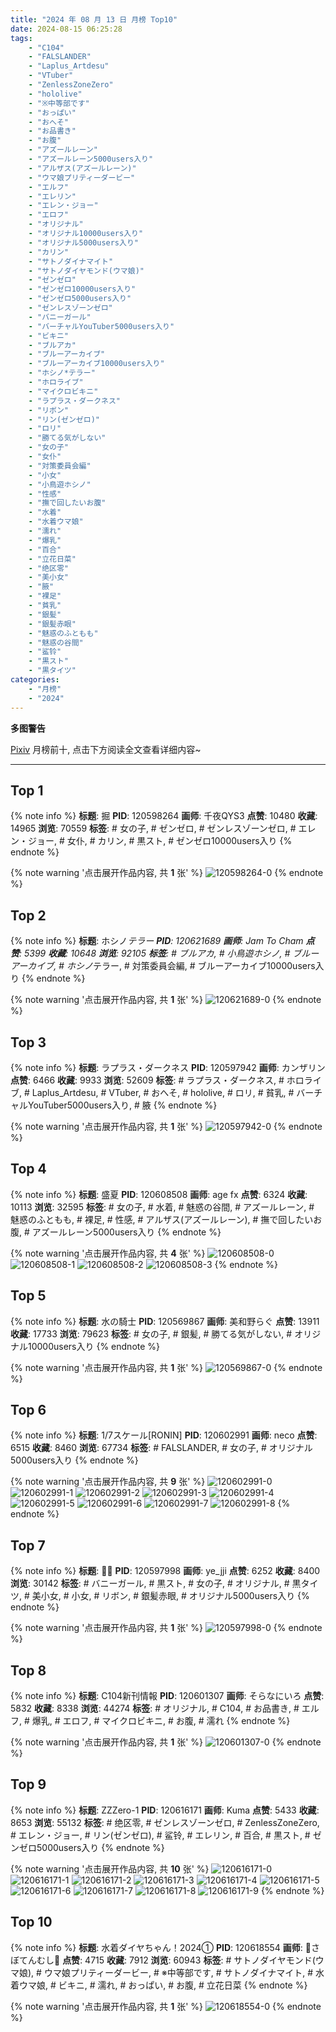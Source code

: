 ```yaml
---
title: "2024 年 08 月 13 日 月榜 Top10"
date: 2024-08-15 06:25:28
tags:
    - "C104"
    - "FALSLANDER"
    - "Laplus_Artdesu"
    - "VTuber"
    - "ZenlessZoneZero"
    - "hololive"
    - "※中等部です"
    - "おっぱい"
    - "おへそ"
    - "お品書き"
    - "お腹"
    - "アズールレーン"
    - "アズールレーン5000users入り"
    - "アルザス(アズールレーン)"
    - "ウマ娘プリティーダービー"
    - "エルフ"
    - "エレリン"
    - "エレン・ジョー"
    - "エロフ"
    - "オリジナル"
    - "オリジナル10000users入り"
    - "オリジナル5000users入り"
    - "カリン"
    - "サトノダイナマイト"
    - "サトノダイヤモンド(ウマ娘)"
    - "ゼンゼロ"
    - "ゼンゼロ10000users入り"
    - "ゼンゼロ5000users入り"
    - "ゼンレスゾーンゼロ"
    - "バニーガール"
    - "バーチャルYouTuber5000users入り"
    - "ビキニ"
    - "ブルアカ"
    - "ブルーアーカイブ"
    - "ブルーアーカイブ10000users入り"
    - "ホシノ*テラー"
    - "ホロライブ"
    - "マイクロビキニ"
    - "ラプラス・ダークネス"
    - "リボン"
    - "リン(ゼンゼロ)"
    - "ロリ"
    - "勝てる気がしない"
    - "女の子"
    - "女仆"
    - "対策委員会編"
    - "小女"
    - "小鳥遊ホシノ"
    - "性感"
    - "撫で回したいお腹"
    - "水着"
    - "水着ウマ娘"
    - "濡れ"
    - "爆乳"
    - "百合"
    - "立花日菜"
    - "绝区零"
    - "美小女"
    - "腋"
    - "裸足"
    - "貧乳"
    - "銀髪"
    - "銀髪赤眼"
    - "魅惑のふともも"
    - "魅惑の谷間"
    - "鲨铃"
    - "黒スト"
    - "黒タイツ"
categories:
    - "月榜"
    - "2024"
---
```


<i class="fa fa-triangle-exclamation"></i>**多图警告**<i class="fa fa-triangle-exclamation"></i>

[Pixiv](https://www.pixiv.net/) 月榜前十, 点击下方阅读全文查看详细内容~

<!-- more -->

---

## Top 1

{% note info %}
**标题**: 掘
**PID**: 120598264 **画师**: 千夜QYS3
**点赞**: 10480 **收藏**: 14965 **浏览**: 70559
**标签**: # 女の子, # ゼンゼロ, # ゼンレスゾーンゼロ, # エレン・ジョー, # 女仆, # カリン, # 黒スト, # ゼンゼロ10000users入り
{% endnote %}

{% note warning '点击展开作品内容, 共 **1** 张' %}
![120598264-0](https://i.pixiv.re/img-original/img/2024/07/17/00/03/24/120598264_p0.png)
{% endnote %}

## Top 2

{% note info %}
**标题**: ホシノ*テラー
**PID**: 120621689 **画师**: Jam To Cham
**点赞**: 5399 **收藏**: 10648 **浏览**: 92105
**标签**: # ブルアカ, # 小鳥遊ホシノ, # ブルーアーカイブ, # ホシノ*テラー, # 対策委員会編, # ブルーアーカイブ10000users入り
{% endnote %}

{% note warning '点击展开作品内容, 共 **1** 张' %}
![120621689-0](https://i.pixiv.re/img-original/img/2024/07/17/22/24/43/120621689_p0.jpg)
{% endnote %}

## Top 3

{% note info %}
**标题**: ラプラス・ダークネス
**PID**: 120597942 **画师**: カンザリン
**点赞**: 6466 **收藏**: 9933 **浏览**: 52609
**标签**: # ラプラス・ダークネス, # ホロライブ, # Laplus_Artdesu, # VTuber, # おへそ, # hololive, # ロリ, # 貧乳, # バーチャルYouTuber5000users入り, # 腋
{% endnote %}

{% note warning '点击展开作品内容, 共 **1** 张' %}
![120597942-0](https://i.pixiv.re/img-original/img/2024/07/17/00/00/31/120597942_p0.png)
{% endnote %}

## Top 4

{% note info %}
**标题**: 盛夏
**PID**: 120608508 **画师**: age fx
**点赞**: 6324 **收藏**: 10113 **浏览**: 32595
**标签**: # 女の子, # 水着, # 魅惑の谷間, # アズールレーン, # 魅惑のふともも, # 裸足, # 性感, # アルザス(アズールレーン), # 撫で回したいお腹, # アズールレーン5000users入り
{% endnote %}

{% note warning '点击展开作品内容, 共 **4** 张' %}
![120608508-0](https://i.pixiv.re/img-original/img/2024/07/17/12/19/52/120608508_p0.png)
![120608508-1](https://i.pixiv.re/img-original/img/2024/07/17/12/19/52/120608508_p1.png)
![120608508-2](https://i.pixiv.re/img-original/img/2024/07/17/12/19/52/120608508_p2.png)
![120608508-3](https://i.pixiv.re/img-original/img/2024/07/17/12/19/52/120608508_p3.png)
{% endnote %}

## Top 5

{% note info %}
**标题**: 水の騎士
**PID**: 120569867 **画师**: 美和野らぐ
**点赞**: 13911 **收藏**: 17733 **浏览**: 79623
**标签**: # 女の子, # 銀髪, # 勝てる気がしない, # オリジナル10000users入り
{% endnote %}

{% note warning '点击展开作品内容, 共 **1** 张' %}
![120569867-0](https://i.pixiv.re/img-original/img/2024/07/16/00/00/38/120569867_p0.png)
{% endnote %}

## Top 6

{% note info %}
**标题**: 1/7スケール[RONIN]
**PID**: 120602991 **画师**: neco
**点赞**: 6515 **收藏**: 8460 **浏览**: 67734
**标签**: # FALSLANDER, # 女の子, # オリジナル5000users入り
{% endnote %}

{% note warning '点击展开作品内容, 共 **9** 张' %}
![120602991-0](https://i.pixiv.re/img-original/img/2024/07/17/04/24/28/120602991_p0.jpg)
![120602991-1](https://i.pixiv.re/img-original/img/2024/07/17/04/24/28/120602991_p1.jpg)
![120602991-2](https://i.pixiv.re/img-original/img/2024/07/17/04/24/28/120602991_p2.jpg)
![120602991-3](https://i.pixiv.re/img-original/img/2024/07/17/04/24/28/120602991_p3.jpg)
![120602991-4](https://i.pixiv.re/img-original/img/2024/07/17/04/24/28/120602991_p4.jpg)
![120602991-5](https://i.pixiv.re/img-original/img/2024/07/17/04/24/28/120602991_p5.jpg)
![120602991-6](https://i.pixiv.re/img-original/img/2024/07/17/04/24/28/120602991_p6.jpg)
![120602991-7](https://i.pixiv.re/img-original/img/2024/07/17/04/24/28/120602991_p7.jpg)
![120602991-8](https://i.pixiv.re/img-original/img/2024/07/17/04/24/28/120602991_p8.jpg)
{% endnote %}

## Top 7

{% note info %}
**标题**: 😵‍💫
**PID**: 120597998 **画师**: ye_jji
**点赞**: 6252 **收藏**: 8400 **浏览**: 30142
**标签**: # バニーガール, # 黒スト, # 女の子, # オリジナル, # 黒タイツ, # 美小女, # 小女, # リボン, # 銀髪赤眼, # オリジナル5000users入り
{% endnote %}

{% note warning '点击展开作品内容, 共 **1** 张' %}
![120597998-0](https://i.pixiv.re/img-original/img/2024/07/17/00/00/43/120597998_p0.jpg)
{% endnote %}

## Top 8

{% note info %}
**标题**: C104新刊情報
**PID**: 120601307 **画师**: そらなにいろ
**点赞**: 5832 **收藏**: 8338 **浏览**: 44274
**标签**: # オリジナル, # C104, # お品書き, # エルフ, # 爆乳, # エロフ, # マイクロビキニ, # お腹, # 濡れ
{% endnote %}

{% note warning '点击展开作品内容, 共 **1** 张' %}
![120601307-0](https://i.pixiv.re/img-original/img/2024/07/17/02/08/40/120601307_p0.png)
{% endnote %}

## Top 9

{% note info %}
**标题**: ZZZero-1
**PID**: 120616171 **画师**: Kuma
**点赞**: 5433 **收藏**: 8653 **浏览**: 55132
**标签**: # 绝区零, # ゼンレスゾーンゼロ, # ZenlessZoneZero, # エレン・ジョー, # リン(ゼンゼロ), # 鲨铃, # エレリン, # 百合, # 黒スト, # ゼンゼロ5000users入り
{% endnote %}

{% note warning '点击展开作品内容, 共 **10** 张' %}
![120616171-0](https://i.pixiv.re/img-original/img/2024/07/17/19/20/16/120616171_p0.png)
![120616171-1](https://i.pixiv.re/img-original/img/2024/07/17/19/20/16/120616171_p1.png)
![120616171-2](https://i.pixiv.re/img-original/img/2024/07/17/19/20/16/120616171_p2.png)
![120616171-3](https://i.pixiv.re/img-original/img/2024/07/17/19/20/16/120616171_p3.png)
![120616171-4](https://i.pixiv.re/img-original/img/2024/07/17/19/20/16/120616171_p4.png)
![120616171-5](https://i.pixiv.re/img-original/img/2024/07/17/19/20/16/120616171_p5.png)
![120616171-6](https://i.pixiv.re/img-original/img/2024/07/17/19/20/16/120616171_p6.png)
![120616171-7](https://i.pixiv.re/img-original/img/2024/07/17/19/20/16/120616171_p7.png)
![120616171-8](https://i.pixiv.re/img-original/img/2024/07/17/19/20/16/120616171_p8.png)
![120616171-9](https://i.pixiv.re/img-original/img/2024/07/17/19/20/16/120616171_p9.png)
{% endnote %}

## Top 10

{% note info %}
**标题**: 水着ダイヤちゃん！2024①
**PID**: 120618554 **画师**: 🌵さぼてんむし🌵
**点赞**: 4715 **收藏**: 7912 **浏览**: 60943
**标签**: # サトノダイヤモンド(ウマ娘), # ウマ娘プリティーダービー, # ※中等部です, # サトノダイナマイト, # 水着ウマ娘, # ビキニ, # 濡れ, # おっぱい, # お腹, # 立花日菜
{% endnote %}

{% note warning '点击展开作品内容, 共 **1** 张' %}
![120618554-0](https://i.pixiv.re/img-original/img/2024/07/17/20/47/11/120618554_p0.jpg)
{% endnote %}
